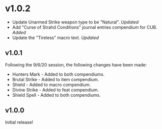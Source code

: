 # v1.0.2

- Update Unarmed Strike weapon type to be "Natural". *Updated* 
- Add "Curse of Strahd Conditions" journal entries compendium for CUB. *Added*
- Update the "Tireless" macro text. *Updated*

## v1.0.1 

Following the 9/6/20 session, the following changes have been made:

- Hunters Mark - Added to both compendiums.
- Brutal Strike - Added to item compendium.
- Shield - Added to macro compendium.
- Divine Strike - Added to feat compendium.
- Shield Spell - Added to both compendiums.

## v1.0.0

Initial release!
